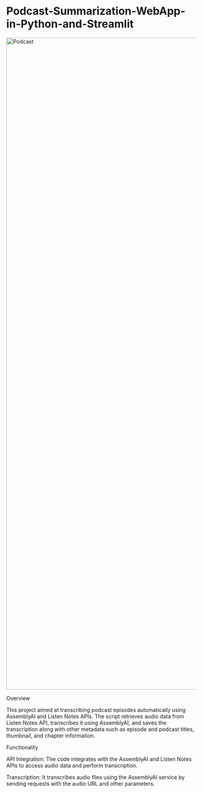 # Podcast-Summarization-WebApp-in-Python-and-Streamlit

<img width="1725" alt="Podcast" src="https://github.com/saimmistin/Podcast_Summarization/assets/67612693/07e78f9d-69d0-4885-b450-b497213341b7">

Overview

This project aimed at transcribing podcast episodes automatically using AssemblyAI and Listen Notes APIs. The script retrieves audio data from Listen Notes API, transcribes it using AssemblyAI, and saves the transcription along with other metadata such as episode and podcast titles, thumbnail, and chapter information.

Functionality

API Integration: The code integrates with the AssemblyAI and Listen Notes APIs to access audio data and perform transcription.

Transcription: It transcribes audio files using the AssemblyAI service by sending requests with the audio URL and other parameters.

